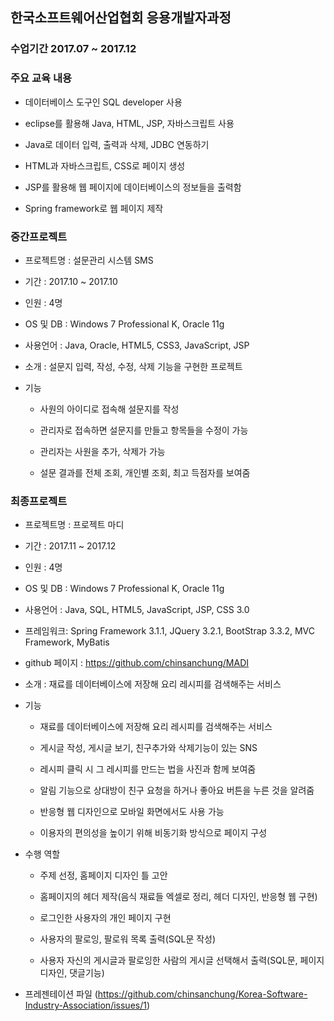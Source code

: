 ## 한국소프트웨어산업협회 응용개발자과정

### 수업기간 2017.07 ~ 2017.12

### 주요 교육 내용

* 데이터베이스 도구인 SQL developer 사용
  
* eclipse를 활용해 Java, HTML, JSP, 자바스크립트 사용
  
* Java로 데이터 입력, 출력과 삭제, JDBC 연동하기
  
* HTML과 자바스크립트, CSS로 페이지 생성
  
* JSP를 활용해 웹 페이지에 데이터베이스의 정보들을 출력함
  
* Spring framework로 웹 페이지 제작
  


### 중간프로젝트

* 프로젝트명 : 설문관리 시스템 SMS
  
* 기간 : 2017.10 ~ 2017.10
  
* 인원 : 4명
  
* OS 및 DB : Windows 7 Professional K, Oracle 11g
  
* 사용언어 : Java, Oracle, HTML5, CSS3, JavaScript, JSP
  
* 소개 : 설문지 입력, 작성, 수정, 삭제 기능을 구현한 프로젝트
  
* 기능
  
	* 사원의 아이디로 접속해 설문지를 작성
          
	* 관리자로 접속하면 설문지를 만들고 항목들을 수정이 가능
  
	* 관리자는 사원을 추가, 삭제가 가능
  
	* 설문 결과를 전체 조회, 개인별 조회, 최고 득점자를 보여줌
          


### 최종프로젝트

* 프로젝트명 : 프로젝트 마디
  
* 기간 : 2017.11 ~ 2017.12
  
* 인원 : 4명
  
* OS 및 DB : Windows 7 Professional K, Oracle 11g
  
* 사용언어 : Java, SQL, HTML5, JavaScript, JSP, CSS 3.0
  
* 프레임워크: Spring Framework 3.1.1, JQuery 3.2.1, BootStrap 3.3.2, MVC Framework, MyBatis
* github 페이지 : https://github.com/chinsanchung/MADI
* 소개 : 재료를 데이터베이스에 저장해 요리 레시피를 검색해주는 서비스
  
* 기능
  
	* 재료를 데이터베이스에 저장해 요리 레시피를 검색해주는 서비스
          
	* 게시글 작성, 게시글 보기, 친구추가와 삭제기능이 있는 SNS
  
	* 레시피 클릭 시 그 레시피를 만드는 법을 사진과 함께 보여줌
  
	* 알림 기능으로 상대방이 친구 요청을 하거나 좋아요 버튼을 누른 것을 알려줌
	
	* 반응형 웹 디자인으로 모바일 화면에서도 사용 가능
	
	* 이용자의 편의성을 높이기 위해 비동기화 방식으로 페이지 구성

* 수행 역할
	* 주제 선정, 홈페이지 디자인 틀 고안
	
	* 홈페이지의 헤더 제작(음식 재료들 엑셀로 정리, 헤더 디자인, 반응형 웹 구현)
	
	* 로그인한 사용자의 개인 페이지 구현
	
	* 사용자의 팔로잉, 팔로워 목록 출력(SQL문 작성)
	
	* 사용자 자신의 게시글과 팔로잉한 사람의 게시글 선택해서 출력(SQL문, 페이지 디자인, 댓글기능)

* 프레젠테이션 파일 (https://github.com/chinsanchung/Korea-Software-Industry-Association/issues/1)

